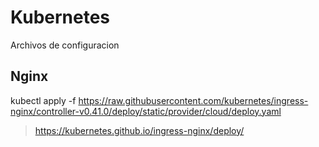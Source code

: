 # Kubernetes

Archivos de configuracion

## Nginx

kubectl apply -f https://raw.githubusercontent.com/kubernetes/ingress-nginx/controller-v0.41.0/deploy/static/provider/cloud/deploy.yaml

> https://kubernetes.github.io/ingress-nginx/deploy/
